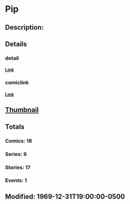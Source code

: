 # Pip
## Description: 
## Details
### detail
#### [Link](http://marvel.com/characters/1750/pip?utm_campaign=apiRef&utm_source=225578a89fc76f3d20fbffda5d17a88d)
### comiclink
#### [Link](http://marvel.com/comics/characters/1010762/pip?utm_campaign=apiRef&utm_source=225578a89fc76f3d20fbffda5d17a88d)
## [Thumbnail](http://i.annihil.us/u/prod/marvel/i/mg/9/30/4ce5a30a8249e.jpg)
## Totals
### Comics: 18
### Series: 9
### Stories: 17
### Events: 1
## Modified: 1969-12-31T19:00:00-0500